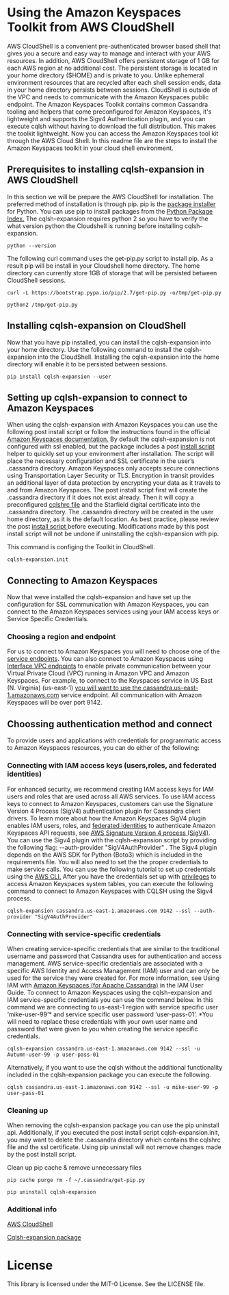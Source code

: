 # Using the Amazon Keyspaces Toolkit  from AWS CloudShell


AWS CloudShell is a convenient pre-authenticated browser based shell that gives you a secure and easy way to manage and interact with your AWS resources. In addition, AWS CloudShell offers persistent storage of 1 GB for each AWS region at no additional cost. The persistent storage is located in your home directory ($HOME) and is private to you. Unlike ephemeral environment resources that are recycled after each shell session ends, data in your home directory persists between sessions. CloudShell is outside of the VPC and needs to communicate with the Amazon Keyspaces public endpoint.  The Amazon Keyspaces Toolkit contains common Cassandra tooling and helpers that come preconfigured for Amazon Keyspaces, it's lightweight and supports the Sigv4 Authentication plugin, and you can execute cqlsh without having to download the full distribution. This makes the toolkit lightweight. Now you can access the Amazon Keyspaces tool kit through the AWS Cloud Shell. In this readme file are the steps to install the Amazon Keyspaces toolkit in your cloud shell environment.


## Prerequisites to installing cqlsh-expansion in AWS CloudShell


In this section we will be prepare the AWS CloudShell for installation. The preferred method of installation is through pip. pip is the [package installer ](https://packaging.python.org/guides/tool-recommendations/) for Python. You can use pip to install packages from the [Python Package Index.](https://pypi.org/) The cqlsh-expansion requires python 2 so you have to verify the what version python the Cloudshell is running  before installing cqlsh-expansion.

`
python --version
`


The following curl command uses the get-pip.py script to install pip. As a result pip will be install in your Cloudshell home directory. The home directory can currently store 1GB of storage that will be persisted between CloudShell sessions.

`
curl -L https://bootstrap.pypa.io/pip/2.7/get-pip.py -o/tmp/get-pip.py
`

`
python2 /tmp/get-pip.py
`


## Installing cqlsh-expansion on CloudShell


Now that you have pip installed, you can install the cqlsh-expansion into your home directory.
Use the following command to install the cqlsh-expansion into the CloudShell. Installing the cqlsh-expansion into the home directory will enable it to be persisted between sessions.

`
pip install cqlsh-expansion --user
`



## Setting up cqlsh-expansion to connect to Amazon Keyspaces


When using the cqlsh-expansion with Amazon Keyspaces you can use the following post install script or follow the instructions found in the official [Amazon Keyspaces documentation.](https://docs.aws.amazon.com/keyspaces/latest/devguide/programmatic.cqlsh.html)
By default the cqlsh-expansion is not configured with ssl enabled, but the package includes a post [install script](https://github.com/aws-samples/amazon-keyspaces-toolkit/blob/master/cqlsh-expansion/config/post_install.py) helper to quickly set up your environment after installation. The script will place the necessary configuration and SSL certificate in the user’s .cassandra directory. Amazon Keyspaces only accepts secure connections using Transportation Layer Security or TLS. Encryption in transit provides an additional layer of data protection by encrypting your data as it travels to and from Amazon Keyspaces. The post install script first will create the .cassandra directory if it does not exist already. Then it will copy a preconfigured [cqlshrc file](https://github.com/aws-samples/amazon-keyspaces-toolkit/blob/master/cqlsh-expansion/config/cqlshrc_template) and the Starfield digital certificate into the .cassandra directory. The .cassandra directory will be created in the user home directory, as it is the default location. As best practice, please review the post [install script ](https://github.com/aws-samples/amazon-keyspaces-toolkit/blob/master/cqlsh-expansion/config/post_install.py) before executing. Modifications made by this post install script will not be undone if uninstalling the cqlsh-expansion with pip.



This command is configing the Toolkit in CloudShell.

`
cqlsh-expansion.init
`




## Connecting to Amazon Keyspaces

Now that weve installed the cqlsh-expansion and have set up the configuration for SSL communication with Amazon Keyspaces, you can connect to the Amazon Keyspaces services using your IAM access keys or Service Specific Credentials.

### Choosing a region and endpoint

For us to connect to Amazon Keyspaces you will need to choose one of the [service endpoints](https://docs.aws.amazon.com/keyspaces/latest/devguide/programmatic.endpoints.html). You can also connect to Amazon Keyspaces using [Interface VPC endpoints](https://docs.aws.amazon.com/keyspaces/latest/devguide/vpc-endpoints.html) to enable private communication between your Virtual Private Cloud (VPC) running in Amazon VPC and Amazon Keyspaces. For example, to connect to the Keyspaces service in US East (N. Virginia) (us-east-1) [you will want to use the cassandra.us-east-1.amazonaws.com](http://cassandra.us-east-1.amazonaws.com/) service endpoint. All communication with Amazon Keyspaces will be over port 9142.

## Choossing authentication method and connect

To provide users and applications with credentials for programmatic access to Amazon Keyspaces resources, you can do either of the following:

### Connecting with IAM access keys (users,roles, and federated identities)

For enhanced security, we recommend creating IAM access keys for IAM users and roles that are used across all AWS services. To use IAM access keys to connect to Amazon Keyspaces, customers can use the Signature Version 4 Process (SigV4) authentication plugin for Cassandra client drivers. To learn more about how the Amazon Keyspaces SigV4 plugin enables IAM users, roles, and [federated identities](https://docs.aws.amazon.com/IAM/latest/UserGuide/id_roles.html) to authenticate Amazon Keyspaces API requests, see [AWS Signature Version 4 process (SigV4)](https://docs.aws.amazon.com/general/latest/gr/signature-version-4.html). You can use the Sigv4 plugin with the cqlsh-expansion script by providing the following flag: --auth-provider "SigV4AuthProvider" . The Sigv4 plugin depends on the AWS SDK for Python (Boto3) which is included in the requirements file. You will also need to set the the proper credentials to make service calls. You can use the following tutorial to set up credentials using the [AWS CLI.](https://boto3.amazonaws.com/v1/documentation/api/latest/guide/credentials.html)
After you have the credentials set up with [privileges](https://docs.aws.amazon.com/keyspaces/latest/devguide/security_iam_service-with-iam.html) to access Amazon Keyspaces system tables, you can execute the following command to connect to Amazon Keyspaces with CQLSH using the Sigv4 process.


`
cqlsh-expansion cassandra.us-east-1.amazonaws.com 9142 --ssl --auth-provider "SigV4AuthProvider"
`


### Connecting with service-specific credentials

When creating service-specific credentials that are similar to the traditional username and password that Cassandra uses for authentication and access management. AWS service-specific credentials are associated with a specific AWS Identity and Access Management (IAM) user and can only be used for the service they were created for. For more information, see Using IAM with [Amazon Keyspaces (for Apache Cassandra)](https://docs.aws.amazon.com/keyspaces/latest/devguide/security-iam.html) in the IAM User Guide. To connect to Amazon Keyspaces using the cqlsh-expansion and IAM service-specific credentials you can use the command below. In this command we are connecting to us-east-1 region with service specific user ‘mike-user-99’* and service specific user password ‘user-pass-01’. *You will need to replace these credentials with your own user name and password that were given to you when creating the service specific credentials.



`
cqlsh-expansion cassandra.us-east-1.amazonaws.com 9142 --ssl -u Autumn-user-99 -p user-pass-01
`

Alternatively, if you want to use the cqlsh without the additional functionality included in the cqlsh-expansion package you can execute the following.

`
cqlsh cassandra.us-east-1.amazonaws.com 9142 --ssl -u mike-user-99 -p user-pass-01
`


### Cleaning up

When removing the cqlsh-expansion package you can use the pip uninstall api. Additionally, if you executed the post install script cqlsh-expansion.init, you may want to delete the .cassandra directory which contains the cqlshrc file and the ssl certificate. Using pip uninstall will not remove changes made by the post install script.

Clean up pip cache & remove unnecessary files

`
pip cache purge
rm -f ~/.cassandra/get-pip.py
`


`
pip uninstall cqlsh-expansion
`




### Additional info

[AWS CloudShell](https://docs.aws.amazon.com/cloudshell/latest/userguide/welcome.html)


[Cqlsh-expansion package](https://pypi.org/project/cqlsh-expansion/)


# License

This library is licensed under the MIT-0 License. See the LICENSE file.
